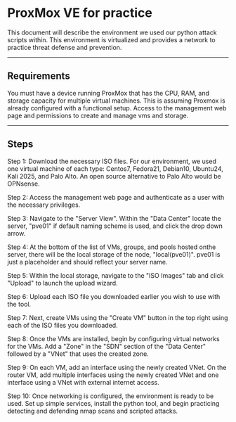 # ProxMox VE for practice
This document will describe the environment we used our python attack scripts within. This environment is virtualized and provides a network to practice threat defense and prevention.
____________________________________________________________________________
## Requirements
You must have a device running ProxMox that has the CPU, RAM, and storage capacity for multiple virtual machines. This is assuming Proxmox is already configured with a functional setup. Access to the management web page and permissions to create and manage vms and storage. 
____________________________________________________________________________
## Steps
Step 1: Download the necessary ISO files. For our environment, we used one virtual machine of each type: Centos7, Fedora21, Debian10, Ubuntu24, Kali 2025, and Palo Alto. An open source alternative to Palo Alto would be OPNsense.

Step 2: Access the management web page and authenticate as a user with the necessary privileges. 

Step 3: Navigate to the "Server View". Within the "Data Center" locate the server, "pve01" if default naming scheme is used, and click the drop down arrow. 

Step 4: At the bottom of the list of VMs, groups, and pools hosted onthe server, there will be the local storage of the node, "local(pve01)". pve01 is just a placeholder and should reflect your server name.

Step 5: Within the local storage, navigate to the "ISO Images" tab and click "Upload" to launch the upload wizard. 

Step 6: Upload each ISO file you downloaded earlier you wish to use with the tool.

Step 7: Next, create VMs using the "Create VM" button in the top right using each of the ISO files you downloaded.

Step 8: Once the VMs are installed, begin by configuring virtual networks for the VMs. Add a "Zone" in the "SDN" section of the "Data Center" followed by a "VNet" that uses the created zone. 

Step 9: On each VM, add an interface using the newly created VNet. On the router VM, add multiple interfaces using the newly created VNet and one interface using a VNet with external internet access.

Step 10: Once networking is configured, the environment is ready to be used. Set up simple services, install the python tool, and begin practicing detecting and defending nmap scans and scripted attacks. 
